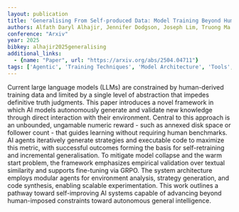 ```yaml
---
layout: publication
title: 'Generalising From Self-produced Data: Model Training Beyond Human Constraints'
authors: Alfath Daryl Alhajir, Jennifer Dodgson, Joseph Lim, Truong Ma Phi, Julian Peh, Akira Rafhael Janson Pattirane, Lokesh Poovaragan
conference: "Arxiv"
year: 2025
bibkey: alhajir2025generalising
additional_links:
  - {name: "Paper", url: "https://arxiv.org/abs/2504.04711"}
tags: ['Agentic', 'Training Techniques', 'Model Architecture', 'Tools', 'Reinforcement Learning', 'Pretraining Methods', 'Fine-Tuning']
---
```

Current large language models (LLMs) are constrained by human-derived
training data and limited by a single level of abstraction that impedes
definitive truth judgments. This paper introduces a novel framework in which AI
models autonomously generate and validate new knowledge through direct
interaction with their environment. Central to this approach is an unbounded,
ungamable numeric reward - such as annexed disk space or follower count - that
guides learning without requiring human benchmarks. AI agents iteratively
generate strategies and executable code to maximize this metric, with
successful outcomes forming the basis for self-retraining and incremental
generalisation. To mitigate model collapse and the warm start problem, the
framework emphasizes empirical validation over textual similarity and supports
fine-tuning via GRPO. The system architecture employs modular agents for
environment analysis, strategy generation, and code synthesis, enabling
scalable experimentation. This work outlines a pathway toward self-improving AI
systems capable of advancing beyond human-imposed constraints toward autonomous
general intelligence.
